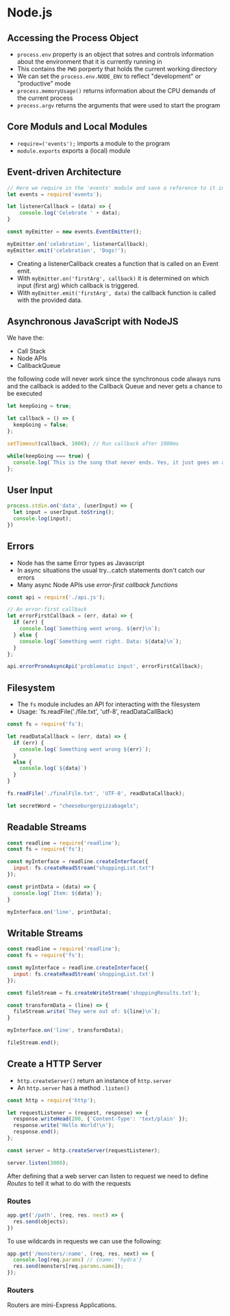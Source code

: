 # Node.js

## Accessing the Process Object

* `process.env` property is an object that sotres and controls information about the environment that it is currently running in
* This contains the `PWD` porperty that holds the current working directory
* We can set the `process.env.NODE_ENV` to reflect "development" or "productive" mode
* `process.memoryUsage()` returns information about the CPU demands of the current process
* `process.argv` returns the arguments that were used to start the program

## Core Moduls and Local Modules

* `require=('events');` imports a module to the program
* `module.exports` exports a (local) module

## Event-driven Architecture

```javascript
// Here we require in the 'events' module and save a reference to it in an events variable
let events = require('events');

let listenerCallback = (data) => {
    console.log('Celebrate ' + data);
}

const myEmitter = new events.EventEmitter();

myEmitter.on('celebration', listenerCallback);
myEmitter.emit('celebration', 'Dogs!');

```

* Creating a listenerCallback creates a function that is called on an Event emit.
* With `myEmitter.on('firstArg', callback)` it is determined on which input (first arg) which callback is triggered.
* With `myEmitter.emit('firstArg', data)` the callback function is called with the provided data.

## Asynchronous JavaScript with NodeJS

We have the:

* Call Stack
* Node APIs
* CallbackQueue

the following code will never work since the synchronous code always runs and the callback is added to the Callback Queue and never gets a chance to be executed

```javascript
let keepGoing = true;

let callback = () => {
  keepGoing = false;
};

setTimeout(callback, 1000); // Run callback after 1000ms

while(keepGoing === true) {
  console.log(`This is the song that never ends. Yes, it just goes on and on my friends. Some people started singing it, not knowing what it was, and they'll continue singing it forever just because...`)
};
```

## User Input

```javascript
process.stdin.on('data', (userInput) => {
  let input = userInput.toString();
  console.log(input);
})
```

## Errors

* Node has the same Error types as Javascript
* In async situations the usual try...catch statements don't catch our errors
* Many async Node APIs use *error-first callback functions*

```javascript
const api = require('./api.js');

// An error-first callback
let errorFirstCallback = (err, data) => {
  if (err) {
    console.log(`Something went wrong. ${err}\n`);
  } else {
    console.log(`Something went right. Data: ${data}\n`);
  }
};

api.errorProneAsyncApi('problematic input', errorFirstCallback);
```

## Filesystem

* The `fs` module includes an API for interacting with the filesystem
* Usage: `fs.readFile('./file.txt', 'utf-8', readDataCallBack)

```javascript
const fs = require('fs');

let readDataCallback = (err, data) => {
  if (err) {
    console.log(`Something went wrong ${err}`);
  }
  else {
    console.log(`${data}`)
  }
}

fs.readFile('./finalFile.txt', 'UTF-8', readDataCallback);

let secretWord = "cheeseburgerpizzabagels";
```

## Readable Streams

```javascript
const readline = require('readline');
const fs = require('fs');

const myInterface = readline.createInterface({
  input: fs.createReadStream("shoppingList.txt")
});

const printData = (data) => {
  console.log(`Item: ${data}`);
}

myInterface.on('line', printData);
```

## Writable Streams

```javascript
const readline = require('readline');
const fs = require('fs');

const myInterface = readline.createInterface({
  input: fs.createReadStream('shoppingList.txt')
});

const fileStream = fs.createWriteStream('shoppingResults.txt');

const transformData = (line) => {
  fileStream.write(`They were out of: ${line}\n`);
}

myInterface.on('line', transformData);

fileStream.end();
```

## Create a HTTP Server

* `http.createServer()` return an instance of `http.server`
* An `http.server` has a method `.listen()`

```javascript
const http = require('http');

let requestListener = (request, response) => {
  response.writeHead(200, {'Content-Type': 'text/plain' });
  response.write('Hello World!\n');
  response.end();
};

const server = http.createServer(requestListener);

server.listen(3000);
```

After defining that a web server can listen to request we need to define *Routes* to tell it what to do with the requests

### Routes

```javascript
app.get('/path', (req, res. next) => {
  res.send(objects);
})
```

To use wildcards in requests we can use the following:

```javascript
app.get('/monsters/:name', (req, res, next) => {
  console.log(req.params) // {name: 'hydra'}
  res.send(monsters[req.params.name]);
});
```

### Routers

Routers are mini-Express Applications.